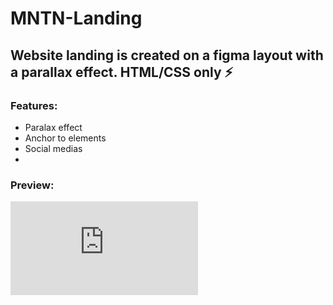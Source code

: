 # MNTN-Landing
Website landing is created on a figma layout with a parallax effect. HTML/CSS only ⚡
---
### Features: 
- Paralax effect
- Anchor to elements
- Social medias
- 

### Preview:
![prev](https://files.fm/thumb_show.php?i=hf2pwpzkw "prev")
